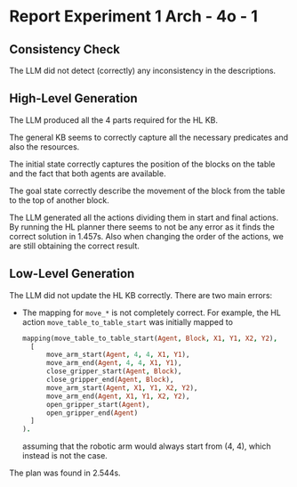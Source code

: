 # Report Experiment 1 Arch - 4o - 1

## Consistency Check

The LLM did not detect (correctly) any inconsistency in the descriptions.

## High-Level Generation

The LLM produced all the 4 parts required for the HL KB. 

The general KB seems to correctly capture all the necessary predicates and also the resources. 

The initial state correctly captures the position of the blocks on the table and the fact that both
agents are available.

The goal state correctly describe the movement of the block from the table to the top of another 
block.

The LLM generated all the actions dividing them in start and final actions. By running the HL planner
there seems to not be any error as it finds the correct solution in 1.457s. Also when changing the 
order of the actions, we are still obtaining the correct result. 


## Low-Level Generation

The LLM did not update the HL KB correctly. There are two main errors:

- The mapping for `move_*` is not completely correct. For example, the HL action
  `move_table_to_table_start` was initially mapped to 
  ```prolog
  mapping(move_table_to_table_start(Agent, Block, X1, Y1, X2, Y2),
    [
        move_arm_start(Agent, 4, 4, X1, Y1),
        move_arm_end(Agent, 4, 4, X1, Y1),
        close_gripper_start(Agent, Block),
        close_gripper_end(Agent, Block),
        move_arm_start(Agent, X1, Y1, X2, Y2),
        move_arm_end(Agent, X1, Y1, X2, Y2),
        open_gripper_start(Agent),
        open_gripper_end(Agent)
    ]
  ).
  ``` 
  assuming that the robotic arm would always start from (4, 4), which instead is not the case. 

The plan was found in 2.544s.